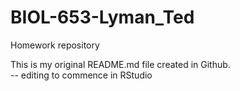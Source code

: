 # BIOL-653-Lyman_Ted
Homework repository

This is my original README.md file created in Github.  
-- editing to commence in RStudio

